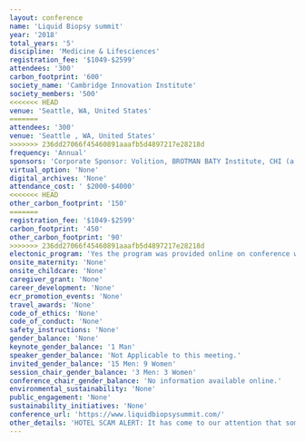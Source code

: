 ```yaml
---
layout: conference 
name: 'Liquid Biopsy summit'
year: '2018'
total_years: '5'
discipline: 'Medicine & Lifesciences'
registration_fee: '$1049-$2599'
attendees: '300'
carbon_footprint: '600'
society_name: 'Cambridge Innovation Institute'
society_members: '500'
<<<<<<< HEAD
venue: 'Seattle, WA, United States'
=======
attendees: '300'
venue: 'Seattle , WA, United States'
>>>>>>> 236dd27066f45460891aaafb5d4897217e28218d
frequency: 'Annual'
sponsors: 'Corporate Sponsor: Volition, BROTMAN BATY Institute, CHI (a division of Cambridge Innovation Institute(CII))'
virtual_option: 'None'
digital_archives: 'None'
attendance_cost: ' $2000-$4000'
<<<<<<< HEAD
other_carbon_footprint: '150'
=======
registration_fee: '$1049-$2599'
carbon_footprint: '450'
other_carbon_footprint: '90'
>>>>>>> 236dd27066f45460891aaafb5d4897217e28218d
electonic_program: 'Yes the program was provided online on conference website.'
onsite_maternity: 'None'
onsite_childcare: 'None'
caregiver_grant: 'None'
career_development: 'None'
ecr_promotion_events: 'None'
travel_awards: 'None'
code_of_ethics: 'None'
code_of_conduct: 'None'
safety_instructions: 'None'
gender_balance: 'None'
keynote_gender_balance: '1 Man'
speaker_gender_balance: 'Not Applicable to this meeting.'
invited_gender_balance: '15 Men: 9 Women'
session_chair_gender_balance: '3 Men: 3 Women'
conference_chair_gender_balance: 'No information available online.'
environmental_sustainability: 'None'
public_engagement: 'None'
sustainability_initiatives: 'None'
conference_url: 'https://www.liquidbiopsysummit.com/'
other_details: 'HOTEL SCAM ALERT: It has come to our attention that some of our conference participants are being targeted in a hotel scam. We do not utilize any third party hotel booking services. If you are contacted by any company other than Cambridge Innovation Institute (CII) or any of CII’s divisions (including Cambridge Healthtech Institute and Cambridge EnerTech) please do not do business with them. These companies may ask for advance payment, and should you contract with them, you may be unable to confirm, make changes or receive a refund, and reservations are often canceled without advance notice.'
---
```

